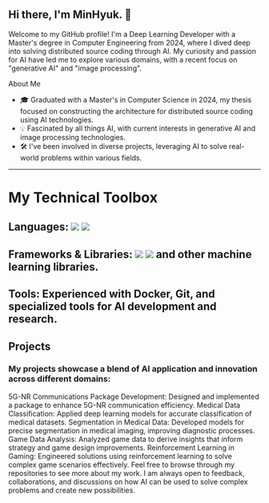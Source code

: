 ## Hi there, I'm MinHyuk. 👋
Welcome to my GitHub profile! I'm a Deep Learning Developer with a Master's degree in Computer Engineering from 2024, where I dived deep into solving distributed source coding through AI. My curiosity and passion for AI have led me to explore various domains, with a recent focus on "generative AI" and "image processing".

About Me
* 🎓 Graduated with a Master's in Computer Science in 2024, my thesis focused on constructing the architecture for distributed source coding using AI technologies.
* 💡 Fascinated by all things AI, with current interests in generative AI and image processing technologies.
* 🛠 I've been involved in diverse projects, leveraging AI to solve real-world problems within various fields.

----------------

# My Technical Toolbox
## Languages: <img src="https://img.shields.io/badge/Python-3776AB?style=for-the-badge&logo=Python&logoColor=white"> <img src="https://img.shields.io/badge/java-007396?style=for-the-badge&logo=java&logoColor=white">
## Frameworks & Libraries: <img src="https://img.shields.io/badge/PyTorch-EE4C2C?style=for-the-badge&logo=PyTorch&logoColor=white"> <img src="https://img.shields.io/badge/TensorFlow-FF6F00?style=for-the-badge&logo=TensorFlow&logoColor=white"> and other machine learning libraries.
## Tools: Experienced with Docker, Git, and specialized tools for AI development and research.
## Projects
### My projects showcase a blend of AI application and innovation across different domains:

5G-NR Communications Package Development: Designed and implemented a package to enhance 5G-NR communication efficiency.
Medical Data Classification: Applied deep learning models for accurate classification of medical datasets.
Segmentation in Medical Data: Developed models for precise segmentation in medical imaging, improving diagnostic processes.
Game Data Analysis: Analyzed game data to derive insights that inform strategy and game design improvements.
Reinforcement Learning in Gaming: Engineered solutions using reinforcement learning to solve complex game scenarios effectively.
Feel free to browse through my repositories to see more about my work. I am always open to feedback, collaborations, and discussions on how AI can be used to solve complex problems and create new possibilities.

<!--[Project Name 1]: [Brief Description] | Link to Project
[Project Name 2]: [Brief Description] | Link to Project-->

